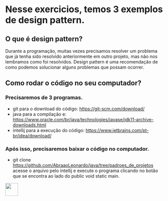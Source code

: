 # Nesse exercicios, temos 3 exemplos de design pattern.
## O que é design pattern?
Durante a programação, muitas vezes precisamos resolver um problema que já tenha sido resolvido anteriormente em outro projeto, mas não nos lembramos como foi resolvidos. 
Design pattern é uma recomendação de como podemos solucionar alguns problemas que possam ocorrer.

## Como rodar o código no seu computador?
### Precisaremos de 3 programas.
+ git para o download do código: https://git-scm.com/download/
+ java para a compilação e: https://www.oracle.com/br/java/technologies/javase/jdk11-archive-downloads.html
+ intellij para a execução do código: https://www.jetbrains.com/pt-br/idea/download/

### Após isso, precisaremos baixar o código no computador.
+ git clone https://github.com/AbraaoLeonardo/java/tree/padroes_de_projetos
acesse o arquivo pelo intellij e execute o programa clicando no botão que se encontra ao lado do public void static main.
<img src="/home/abraao/Pictures/Screenshots/Screenshot from 2022-10-20 13-56-27.png" width="40" height="40"/>

